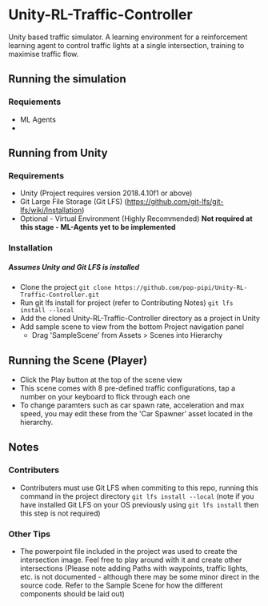 # Unity-RL-Traffic-Controller
Unity based traffic simulator. A learning environment for a reinforcement learning agent to control traffic lights at a single intersection, training to maximise traffic flow.


## Running the simulation

### Requiements
* ML Agents
* 


## Running from Unity

### Requirements
* Unity (Project requires version 2018.4.10f1 or above)
* Git Large File Storage (Git LFS) (https://github.com/git-lfs/git-lfs/wiki/Installation)
* Optional - Virtual Environment (Highly Recommended) **Not required at this stage - ML-Agents yet to be implemented**

### Installation
##### Assumes Unity and Git LFS is installed
- Clone the project `git clone https://github.com/pop-pipi/Unity-RL-Traffic-Controller.git`
- Run git lfs install for project (refer to Contributing Notes) `git lfs install --local`
- Add the cloned Unity-RL-Traffic-Controller directory as a project in Unity
- Add sample scene to view from the bottom Project navigation panel
  - Drag 'SampleScene' from Assets > Scenes into Hierarchy
  
## Running the Scene (Player)
- Click the Play button at the top of the scene view
- This scene comes with 8 pre-defined traffic configurations, tap a number on your keyboard to flick through each one
- To change paramters such as car spawn rate, acceleration and max speed, you may edit these from the 'Car Spawner' asset located in the hierarchy. 

## Notes
### Contributers
- Contributers must use Git LFS when commiting to this repo, running this command in the project directory `git lfs install --local` (note if you have installed Git LFS on your OS previously using `git lfs install` then this step is not required)

### Other Tips
- The powerpoint file included in the project was used to create the intersection image. Feel free to play around with it and create other intersections (Please note adding Paths with waypoints, traffic lights, etc. is not documented - although there may be some minor direct in the source code. Refer to the Sample Scene for how the different components should be laid out)
